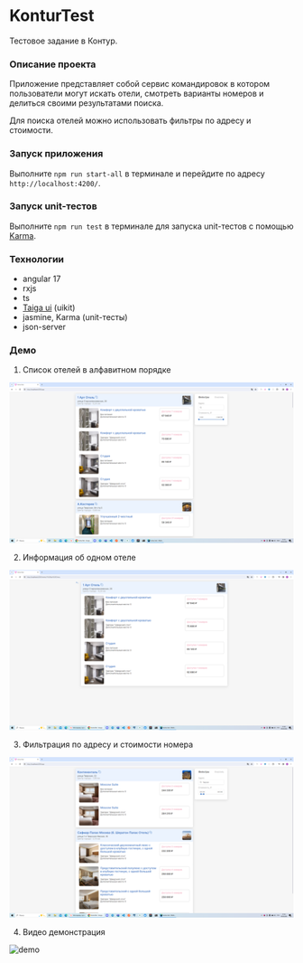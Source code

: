 # KonturTest

Тестовое задание в Контур.

### Описание проекта

Приложение представляет собой сервис командировок в котором пользователи могут искать отели, смотреть варианты номеров и делиться своими результатами поиска.

Для поиска отелей можно использовать фильтры по адресу и стоимости.

### Запуск приложения

Выполните `npm run start-all` в терминале и перейдите по адресу `http://localhost:4200/`.

### Запуск unit-тестов

Выполните `npm run test` в терминале для запуска unit-тестов с помощью [Karma](https://karma-runner.github.io).

### Технологии

- angular 17
- rxjs
- ts
- [Taiga ui](https://taiga-ui.dev/) (uikit)
- jasmine, Karma (unit-тесты)
- json-server

### Демо

1) Список отелей в алфавитном порядке

![hotels](demo/hotels.png)

2) Информация об одном отеле

![about-hotel](demo/about-hotel.png)

3) Фильтрация по адресу и стоимости номера

![filtering](demo/filtering.png)

4) Видео демонстрация

![demo](demo/demo.gif)
